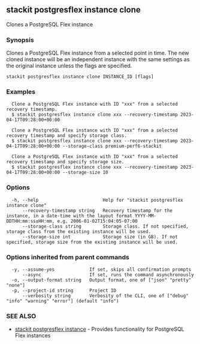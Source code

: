 ## stackit postgresflex instance clone

Clones a PostgreSQL Flex instance

### Synopsis

Clones a PostgreSQL Flex instance from a selected point in time. The new cloned instance will be an independent instance with the same settings as the original instance unless the flags are specified.

```
stackit postgresflex instance clone INSTANCE_ID [flags]
```

### Examples

```
  Clone a PostgreSQL Flex instance with ID "xxx" from a selected recovery timestamp.
  $ stackit postgresflex instance clone xxx --recovery-timestamp 2023-04-17T09:28:00+00:00

  Clone a PostgreSQL Flex instance with ID "xxx" from a selected recovery timestamp and specify storage class.
  $ stackit postgresflex instance clone xxx --recovery-timestamp 2023-04-17T09:28:00+00:00 --storage-class premium-perf6-stackit

  Clone a PostgreSQL Flex instance with ID "xxx" from a selected recovery timestamp and specify storage size.
  $ stackit postgresflex instance clone xxx --recovery-timestamp 2023-04-17T09:28:00+00:00 --storage-size 10
```

### Options

```
  -h, --help                        Help for "stackit postgresflex instance clone"
      --recovery-timestamp string   Recovery timestamp for the instance, in a date-time with the layout format YYYY-MM-DDTHH:mm:ss±HH:mm, e.g. 2006-01-02T15:04:05-07:00
      --storage-class string        Storage class. If not specified, storage class from the existing instance will be used.
      --storage-size int            Storage size (in GB). If not specified, storage size from the existing instance will be used.
```

### Options inherited from parent commands

```
  -y, --assume-yes             If set, skips all confirmation prompts
      --async                  If set, runs the command asynchronously
  -o, --output-format string   Output format, one of ["json" "pretty" "none"]
  -p, --project-id string      Project ID
      --verbosity string       Verbosity of the CLI, one of ["debug" "info" "warning" "error"] (default "info")
```

### SEE ALSO

* [stackit postgresflex instance](./stackit_postgresflex_instance.md)	 - Provides functionality for PostgreSQL Flex instances

